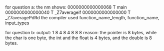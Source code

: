 for question a:
	the nm shows:
		0000000000000068 T main
		0000000000000040 T _Z7averageif
		0000000000000000 T _Z7averagePdRd
	the compiler used function_name_length, function_name, input_types

for question b:
	output:
		1 8
		4 8
		4 8
		8 8
	reason:
		the pointer is 8 bytes, while the char is one byte,
		the int and the float is 4 bytes, and the double is 8 bytes.

